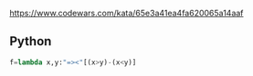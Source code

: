 https://www.codewars.com/kata/65e3a41ea4fa620065a14aaf

## Python
```python
f=lambda x,y:"=><"[(x>y)-(x<y)]
```